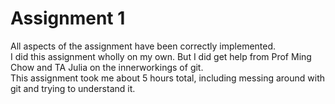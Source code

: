 # Assignment 1

All aspects of the assignment have been correctly implemented.<br/>
I did this assignment wholly on my own. But I did get help from Prof Ming Chow
and TA Julia on the innerworkings of git.<br/>
This assignment took me about 5 hours total, including messing around with
git and trying to understand it.
